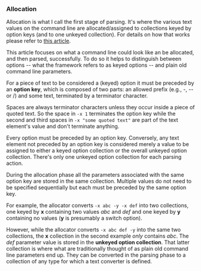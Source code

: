 ### Allocation

Allocation is what I call the first stage of parsing. It's where the various
text values on the command line are allocated/assigned to collections
keyed by option keys (and to one unkeyed collection). For details on how
that works please refer to [this article](allocator.md).

This article focuses on what a command line could look like an be 
allocated, and then parsed, successfully. To do so it helps to distinguish
between options -- what the framework refers to as keyed options -- and
plain old command line parameters.

For a piece of text to be considered a (keyed) option it must be preceded by
an **option key**, which is composed of two parts: an allowed prefix (e.g., -, --
or /) and some text, terminated by a terminator character. 

Spaces are always terminator characters unless they occur inside a piece of
quoted text. So the space in `-x 1` terminates the option key while the
second and third spaces in `-x "some quoted text"` are part of the text 
element's value and don't terminate anything.

Every option must be preceded by an option key. Conversely, any text element
not preceded by an option key is considered merely a value to be assigned
to either a keyed option collection or the overall unkeyed option collection.
There's only one unkeyed option collection for each parsing action.

During the allocation phase all the parameters associated with the same
option key are stored in the same collection. Multiple values do not need
to be specified sequentially but each must be preceded by the same option
key.

For example, the allocator converts `-x abc -y -x def` into two collections,
one keyed by **x** containing two values *abc* and *def* and one keyed by
**y** containing no values (**y** is presumably a switch option).

However, while the allocator converts `-x abc def -y` into the same two
collections, the **x** collection in the second example *only* contains
*abc*. The *def* parameter value is stored in the **unkeyed option collection**.
That latter collection is where what are traditionally thought
of as plain old command line parameters end up. They can be converted
in the parsing phase to a collection of any type for which a text converter 
is defined.